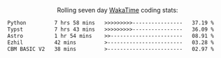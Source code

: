 <p align="center">Rolling seven day <a href="https://wakatime.com/@syrkis"/>WakaTime</a> coding stats:</p>
<!--START_SECTION:waka-->

```txt
Python         7 hrs 58 mins   >>>>>>>>>----------------   37.19 %
Typst          7 hrs 43 mins   >>>>>>>>>----------------   36.09 %
Astro          1 hr 54 mins    >>-----------------------   08.91 %
Ezhil          42 mins         >------------------------   03.28 %
CBM BASIC V2   38 mins         >------------------------   02.97 %
```

<!--END_SECTION:waka-->
